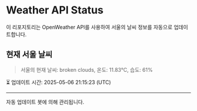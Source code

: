 
# Weather API Status

이 리포지토리는 OpenWeather API를 사용하여 서울의 날씨 정보를 자동으로 업데이트합니다.

## 현재 서울 날씨
> 서울의 현재 날씨: broken clouds, 온도: 11.83°C, 습도: 61%

⏳ 업데이트 시간: 2025-05-06 21:15:23 (UTC)

---
자동 업데이트 봇에 의해 관리됩니다.
